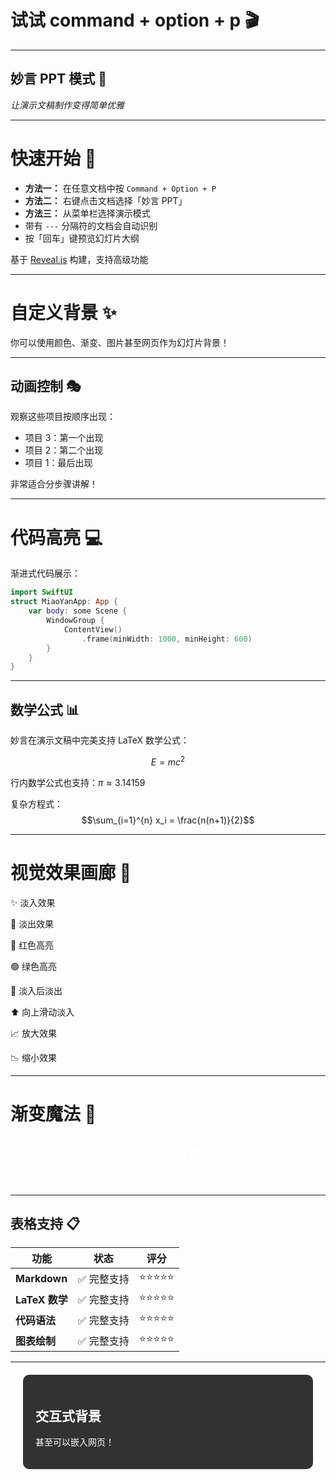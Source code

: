 # 试试 command + option + p 🎬

---

## 妙言 PPT 模式 🎉

*让演示文稿制作变得简单优雅*

---

# 快速开始 🚀

- **方法一：** 在任意文档中按 `Command + Option + P`
- **方法二：** 右键点击文档选择「妙言 PPT」
- **方法三：** 从菜单栏选择演示模式
- 带有 `---` 分隔符的文档会自动识别
- 按「回车」键预览幻灯片大纲

基于 [Reveal.js](https://revealjs.com/markdown/) 构建，支持高级功能

---

<!-- .slide: data-background="#F8CB9E" -->
# 自定义背景 ✨

你可以使用颜色、渐变、图片甚至网页作为幻灯片背景！

---

## 动画控制 🎭

观察这些项目按顺序出现：

- 项目 3：第一个出现 <!-- .element: class="fragment" data-fragment-index="1" -->
- 项目 2：第二个出现 <!-- .element: class="fragment" data-fragment-index="2" -->
- 项目 1：最后出现 <!-- .element: class="fragment" data-fragment-index="3" -->

非常适合分步骤讲解！

---

# 代码高亮 💻

渐进式代码展示：

```swift [1|2-4|5-7|8]
import SwiftUI
struct MiaoYanApp: App {
    var body: some Scene {
        WindowGroup {
            ContentView()
                .frame(minWidth: 1000, minHeight: 600)
        }
    }
}
```

---

## 数学公式 📊

妙言在演示文稿中完美支持 LaTeX 数学公式：

$$E = mc^2$$

行内数学公式也支持：$\pi \approx 3.14159$

复杂方程式：
$$\sum_{i=1}^{n} x_i = \frac{n(n+1)}{2}$$

---

# 视觉效果画廊 🎨

<p class="fragment">✨ 淡入效果</p>
<p class="fragment fade-out">👻 淡出效果</p>
<p class="fragment highlight-red">🔴 红色高亮</p>
<p class="fragment highlight-green">🟢 绿色高亮</p>
<p class="fragment fade-in-then-out">💫 淡入后淡出</p>
<p class="fragment fade-up">⬆️ 向上滑动淡入</p>
<p class="fragment grow">📈 放大效果</p>
<p class="fragment shrink">📉 缩小效果</p>

---

<!-- .slide: data-background="linear-gradient(45deg, #12c2e9, #c471ed, #f64f59)" -->
# 渐变魔法 🌈

<div style="color: white; text-align: center;">
<h2>美丽的渐变背景</h2>
<p>现代演示文稿的完美选择</p>
</div>

---

## 表格支持 📋

| 功能 | 状态 | 评分 |
|------|------|------|
| **Markdown** | ✅ 完整支持 | ⭐⭐⭐⭐⭐ |
| **LaTeX 数学** | ✅ 完整支持 | ⭐⭐⭐⭐⭐ |
| **代码语法** | ✅ 完整支持 | ⭐⭐⭐⭐⭐ |
| **图表绘制** | ✅ 完整支持 | ⭐⭐⭐⭐⭐ |

---

<!-- .slide: data-background-iframe="https://miaoyan.app/" -->
<!-- .slide: data-background-interactive -->
<div style="background: rgba(0,0,0,0.8); padding: 20px; border-radius: 10px; margin: 20px;">
<h2 style="color: white;">交互式背景</h2>
<p style="color: white;">甚至可以嵌入网页！</p>
</div>
